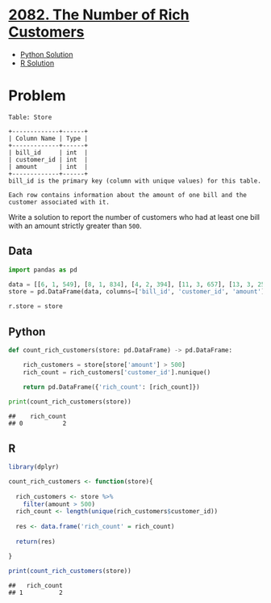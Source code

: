 
# [2082. The Number of Rich Customers](https://leetcode.com/problems/the-number-of-rich-customers/)

- [Python Solution](#python)
- [R Solution](#r)

# Problem

    Table: Store

    +-------------+------+
    | Column Name | Type |
    +-------------+------+
    | bill_id     | int  |
    | customer_id | int  |
    | amount      | int  |
    +-------------+------+
    bill_id is the primary key (column with unique values) for this table.

    Each row contains information about the amount of one bill and the customer associated with it.

Write a solution to report the number of customers who had at least one
bill with an amount strictly greater than `500`.

## Data

``` python
import pandas as pd

data = [[6, 1, 549], [8, 1, 834], [4, 2, 394], [11, 3, 657], [13, 3, 257]]
store = pd.DataFrame(data, columns=['bill_id', 'customer_id', 'amount']).astype({'bill_id':'int', 'customer_id':'int', 'amount':'int'})

r.store = store
```

## Python

``` python
def count_rich_customers(store: pd.DataFrame) -> pd.DataFrame:

    rich_customers = store[store['amount'] > 500]
    rich_count = rich_customers['customer_id'].nunique()

    return pd.DataFrame({'rich_count': [rich_count]})
  
print(count_rich_customers(store))
```

    ##    rich_count
    ## 0           2

## R

``` r
library(dplyr)

count_rich_customers <- function(store){
  
  rich_customers <- store %>%
    filter(amount > 500)
  rich_count <- length(unique(rich_customers$customer_id))
  
  res <- data.frame('rich_count' = rich_count)
  
  return(res)

}

print(count_rich_customers(store))
```

    ##   rich_count
    ## 1          2
